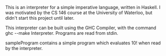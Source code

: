 This is an interpreter for a simple imperative language, written in Haskell. I was motivated by the CS 146 course at the University of Waterloo, but didn't start this project until later.

This interpreter can be built using the GHC Compiler, with the command ghc --make Interpreter. Programs are read from stdin.

sampleProgram contains a simple program which evaluates 10! when read by the interpreter.
